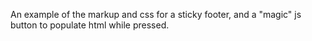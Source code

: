 An example of the markup and css for a sticky footer, and a "magic" js button to populate html while pressed.

